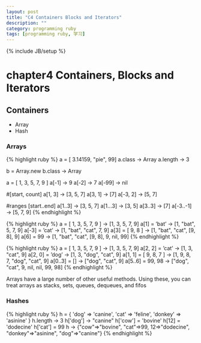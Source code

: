 ```yaml
---
layout: post
title: "C4 Containers Blocks and Iterators"
description: ""
category: programming ruby
tags: [programming ruby, 学习]
---
```

{% include JB/setup %}

# chapter4 Containers, Blocks and Iterators

## Containers

* Array
* Hash

### Arrays

{% highlight ruby %}
a = [ 3.14159, "pie", 99]
a.class -> Array
a.length -> 3

b = Array.new
b.class -> Array

a = [ 1, 3, 5, 7, 9 ]
a[-1] → 9
a[-2] → 7
a[-99] → nil

#[start, count]
a[1, 3] → [3, 5, 7]
a[3, 1] → [7]
a[-3, 2] → [5, 7]

#ranges [start..end]
a[1..3] → [3, 5, 7]
a[1...3] → [3, 5]
a[3..3] → [7]
a[-3..-1] → [5, 7, 9]
{% endhighlight %}

{% highlight ruby %}
a = [ 1, 3, 5, 7, 9 ] → [1, 3, 5, 7, 9]
a[1] = ’bat’ → [1, "bat", 5, 7, 9]
a[-3] = ’cat’ → [1, "bat", "cat", 7, 9]
a[3] = [ 9, 8 ] → [1, "bat", "cat", [9, 8], 9]
a[6] = 99 → [1, "bat", "cat", [9, 8], 9, nil, 99]
{% endhighlight %}

{% highlight ruby %}
a = [ 1, 3, 5, 7, 9 ] → [1, 3, 5, 7, 9]
a[2, 2] = ’cat’ → [1, 3, "cat", 9]
a[2, 0] = ’dog’ → [1, 3, "dog", "cat", 9]
a[1, 1] = [ 9, 8, 7 ] → [1, 9, 8, 7, "dog", "cat", 9]
a[0..3] = [] → ["dog", "cat", 9]
a[5..6] = 99, 98 → ["dog", "cat", 9, nil, nil, 99, 98]
{% endhighlight %}

Arrays have a large number of other useful methods. Using these, you can treat arrays as stacks, sets, queues, dequeues, and fifos

### Hashes

{% highlight ruby %}
h = { 'dog' => 'canine', 'cat' => 'feline', 'donkey' => 'asinine' }
h.length → 3
h['dog'] → "canine"
h['cow'] = 'bovine'
h[12] = 'dodecine'
h['cat'] = 99
h → {"cow"=>"bovine", "cat"=>99, 12=>"dodecine", "donkey"=>"asinine", "dog"=>"canine"}
{% endhighlight %}

